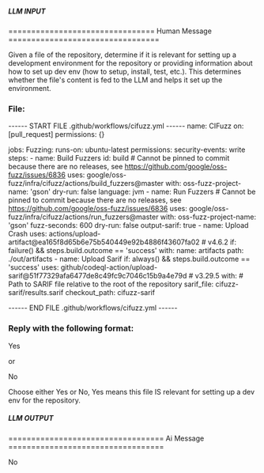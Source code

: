##### LLM INPUT #####
================================ Human Message =================================

Given a file of the repository, determine if it is relevant for setting up a development environment for the repository or providing information about how to set up dev env (how to setup, install, test, etc.). This determines whether the file's content is fed to the LLM and helps it set up the environment.

### File:
------ START FILE .github/workflows/cifuzz.yml ------
name: CIFuzz
on: [pull_request]
permissions: {}

jobs:
  Fuzzing:
    runs-on: ubuntu-latest
    permissions:
      security-events: write
    steps:
    - name: Build Fuzzers
      id: build
      # Cannot be pinned to commit because there are no releases, see https://github.com/google/oss-fuzz/issues/6836
      uses: google/oss-fuzz/infra/cifuzz/actions/build_fuzzers@master
      with:
        oss-fuzz-project-name: 'gson'
        dry-run: false
        language: jvm
    - name: Run Fuzzers
      # Cannot be pinned to commit because there are no releases, see https://github.com/google/oss-fuzz/issues/6836
      uses: google/oss-fuzz/infra/cifuzz/actions/run_fuzzers@master
      with:
        oss-fuzz-project-name: 'gson'
        fuzz-seconds: 600
        dry-run: false
        output-sarif: true
    - name: Upload Crash
      uses: actions/upload-artifact@ea165f8d65b6e75b540449e92b4886f43607fa02  # v4.6.2
      if: failure() && steps.build.outcome == 'success'
      with:
        name: artifacts
        path: ./out/artifacts
    - name: Upload Sarif
      if: always() && steps.build.outcome == 'success'
      uses: github/codeql-action/upload-sarif@51f77329afa6477de8c49fc9c7046c15b9a4e79d  # v3.29.5
      with:
        # Path to SARIF file relative to the root of the repository
        sarif_file: cifuzz-sarif/results.sarif
        checkout_path: cifuzz-sarif

------ END FILE .github/workflows/cifuzz.yml ------

### Reply with the following format:

<rel>Yes</rel>

or

<rel>No</rel>

Choose either Yes or No, Yes means this file IS relevant for setting up a dev env for the repository.

##### LLM OUTPUT #####
================================== Ai Message ==================================

<rel>No</rel>